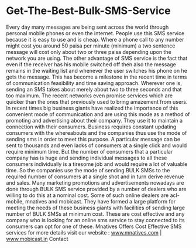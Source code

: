 Get-The-Best-Bulk-SMS-Service
=============================

Every day many messages are being sent across the world through personal mobile phones or even the internet. People use this SMS service because it is easy to use and is cheap. Where a phone call to any number might cost you around 50 paisa per minute (minimum) a two sentence message will cost only about two or three paisa depending upon the network you are using. The other advantage of SMS service is the fact that even if the receiver has his mobile switched off then also the message remains in the waiting list and whenever the user switches his phone on he gets the message. This has become a milestone in the recent time in terms of communication feasibility and time saving approach. Wherever one is, sending an SMS takes about merely about two to three seconds and that too maximum. The recent networks even promise services which are quicker than the ones that previously used to bring amazement from users. In recent times big business giants have realized the importance of this convenient mode of communication and are using this mode as a method of promoting and advertising about their company. They use it to maintain a connection with their consumers. Business requires constant updating consumers with the whereabouts and the companies thus use the mode of sending sms in order to meet this purpose. A particular message can be sent to thousands and even lacks of consumers at a single click and would require minimum time. But the number of consumers that a particular company has is huge and sending individual messages to all these consumers individually is a tiresome job and would require a lot of valuable time. So the companies use the mode of sending BULK SMSs to the required number of consumers at a single shot and in turn derive revenue and sales. Many marketing promotions and advertisements nowadays are done through BULK SMS service provided by a number of dealers who are willing to do this at a nominal cost. Some of such online dealers are acl-mobile, mnatives and mobicast. They have formed a large platform for meeting the needs of these business giants with facilities of sending large number of BULK SMSs at minimum cost. These are cost effective and any company who is looking for an online sms service to stay connected to its consumers can opt for one of these. Mnatives Offers Cost Effective SMS services for more details visit our website : www.mnatives.com | www.mobicast.in Contact 